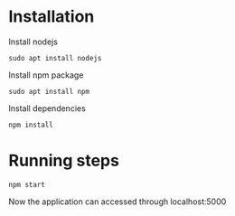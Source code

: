 # Installation

Install nodejs

`sudo apt install nodejs`

Install npm package

`sudo apt install npm`

Install dependencies

`npm install`

# Running steps

`npm start`

Now the application can accessed through localhost:5000
